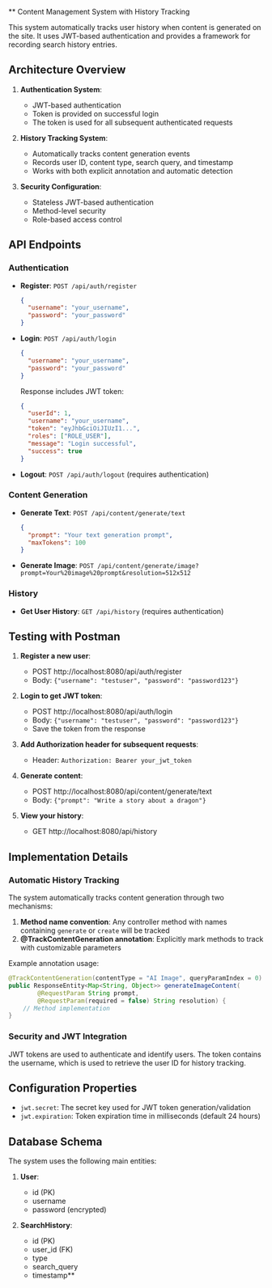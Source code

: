 ** Content Management System with History Tracking

This system automatically tracks user history when content is generated on the site. It uses JWT-based authentication and provides a framework for recording search history entries.

## Architecture Overview

1. **Authentication System**:
   - JWT-based authentication
   - Token is provided on successful login
   - The token is used for all subsequent authenticated requests

2. **History Tracking System**:
   - Automatically tracks content generation events
   - Records user ID, content type, search query, and timestamp
   - Works with both explicit annotation and automatic detection

3. **Security Configuration**:
   - Stateless JWT-based authentication
   - Method-level security
   - Role-based access control

## API Endpoints

### Authentication

- **Register**: `POST /api/auth/register`
  ```json
  {
    "username": "your_username",
    "password": "your_password"
  }
  ```

- **Login**: `POST /api/auth/login`
  ```json
  {
    "username": "your_username",
    "password": "your_password"
  }
  ```
  Response includes JWT token:
  ```json
  {
    "userId": 1,
    "username": "your_username",
    "token": "eyJhbGciOiJIUzI1...",
    "roles": ["ROLE_USER"],
    "message": "Login successful",
    "success": true
  }
  ```

- **Logout**: `POST /api/auth/logout` (requires authentication)

### Content Generation

- **Generate Text**: `POST /api/content/generate/text`
  ```json
  {
    "prompt": "Your text generation prompt",
    "maxTokens": 100
  }
  ```

- **Generate Image**: `POST /api/content/generate/image?prompt=Your%20image%20prompt&resolution=512x512`

### History

- **Get User History**: `GET /api/history` (requires authentication)

## Testing with Postman

1. **Register a new user**:
   - POST http://localhost:8080/api/auth/register
   - Body: `{"username": "testuser", "password": "password123"}`

2. **Login to get JWT token**:
   - POST http://localhost:8080/api/auth/login
   - Body: `{"username": "testuser", "password": "password123"}`
   - Save the token from the response

3. **Add Authorization header for subsequent requests**:
   - Header: `Authorization: Bearer your_jwt_token`

4. **Generate content**:
   - POST http://localhost:8080/api/content/generate/text
   - Body: `{"prompt": "Write a story about a dragon"}`

5. **View your history**:
   - GET http://localhost:8080/api/history

## Implementation Details

### Automatic History Tracking

The system automatically tracks content generation through two mechanisms:

1. **Method name convention**: Any controller method with names containing `generate` or `create` will be tracked
2. **@TrackContentGeneration annotation**: Explicitly mark methods to track with customizable parameters

Example annotation usage:
```java
@TrackContentGeneration(contentType = "AI Image", queryParamIndex = 0)
public ResponseEntity<Map<String, Object>> generateImageContent(
        @RequestParam String prompt,
        @RequestParam(required = false) String resolution) {
    // Method implementation
}
```

### Security and JWT Integration

JWT tokens are used to authenticate and identify users. The token contains the username, which is used to retrieve the user ID for history tracking.

## Configuration Properties

- `jwt.secret`: The secret key used for JWT token generation/validation
- `jwt.expiration`: Token expiration time in milliseconds (default 24 hours)

## Database Schema

The system uses the following main entities:

1. **User**:
   - id (PK)
   - username
   - password (encrypted)

2. **SearchHistory**:
   - id (PK)
   - user_id (FK)
   - type
   - search_query
   - timestamp**
